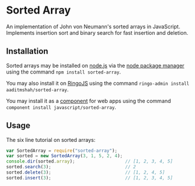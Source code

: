 # Sorted Array #

An implementation of John von Neumann's sorted arrays in JavaScript. Implements insertion sort and binary search for fast insertion and deletion.

## Installation ##

Sorted arrays may be installed on [node.js](http://nodejs.org/ "node.js") via the [node package manager](https://npmjs.org/ "npm") using the command `npm install sorted-array`.

You may also install it on [RingoJS](http://ringojs.org/ "Home - RingoJS") using the command `ringo-admin install aaditmshah/sorted-array`.

You may install it as a [component](https://github.com/component/component "component/component") for web apps using the command `component install javascript/sorted-array`.

## Usage ##

The six line tutorial on sorted arrays:

```javascript
var SortedArray = require("sorted-array");
var sorted = new SortedArray(3, 1, 5, 2, 4);
console.dir(sorted.array);                   // [1, 2, 3, 4, 5]
sorted.search(3);                            // 2
sorted.delete(3);                            // [1, 2, 4, 5]
sorted.insert(3);                            // [1, 2, 3, 4, 5]
```
